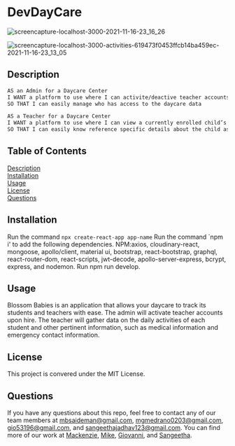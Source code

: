 # DevDayCare

![screencapture-localhost-3000-2021-11-16-23_16_26](https://user-images.githubusercontent.com/82477037/142139271-e29a2cfa-7dd6-44df-8be5-d92b3544d16b.png)

![screencapture-localhost-3000-activities-619473f0453ffcb14ba459ec-2021-11-16-23_13_05](https://user-images.githubusercontent.com/82477037/142139305-865e3ae4-03fc-4094-8159-c9736477aaf9.png)

## Description

```md
AS an Admin for a Daycare Center
I WANT a platform to use where I can activite/deactive teacher accounts
SO THAT I can easily manage who has access to the daycare data
```

```md
AS a Teacher for a Daycare Center
I WANT a platform to use where I can view a currently enrolled child’s activities (Profile, Food, Health, Incident, Notes, and Photos)
SO THAT I can easily know reference specific details about the child as well as document the chiild’s progress
```

## Table of Contents

[Description](#description)  
[Installation](#installation)  
[Usage](#usage)  
[License](#license)  
[Questions](#questions)

## Installation

Run the command `npx create-react-app app-name`
Run the command `npm i' to add the following dependencies.
NPM:axios, cloudinary-react, mongoose, apollo/client, material ui, bootstrap, react-bootstrap, graphql, react-router-dom, react-scripts, jwt-decode, apollo-server-express, bcrypt, express, and nodemon.
Run npm run develop.

## Usage

Blossom Babies is an application that allows your daycare to track its students and teachers with ease. The admin will activate teacher accounts upon hire. The teacher will gather data on the daily activities of each student and other pertinent information, such as medical information and emergency contact information.

## License

This project is convered under the MIT License.

## Questions

If you have any questions about this repo, feel free to contact any of our team members at mbsaideman@gmail.com, mgmedrano0203@gmail.com, gio53196@gmail.com, and sangeethajadhav123@gmail.com. You can find more of our work at [Mackenzie](https://github.com/Msaideman), [Mike](https://github.com/mgmedrano), [Giovanni](https://github.com/gisosa531), and [Sangeetha](https://github.com/sangeethaNR).
